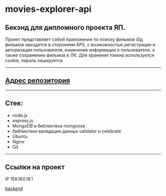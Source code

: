 # movies-explorer-api

## Бекэнд для дипломного проекта ЯП.

Проект представляет собой приложение по поиску фильмов (бд фильмов находится в стороннем API), с возможностью регистрации и авторизации пользователя, изменения информации о пользователе, а также сохранению фильмов в ЛК. Для хранения токена используется cookie, пароль хешируется

---

## [Адрес репозитория](https://github.com/juju-kole4kina/movies-explorer-api)

---

## Стек:

- node.js
- express.js
- MongoDB и библиотека mongoose
- библиотеки валидации данных validator и celebrate
- Ubuntu
- Nginx
- Git

---

## Ссылки на проект

IP 158.160.16.1

[backend](https://api.movie-exp.kole4kina.nomoredomainsicu.ru)
